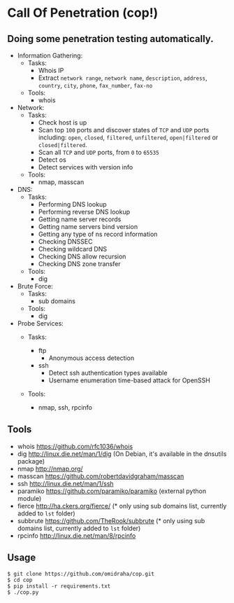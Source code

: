 # Call Of Penetration (cop!)

## Doing some penetration testing automatically.


*   Information Gathering:
    * Tasks:
        *   Whois IP
        *   Extract `network range`, `network name`, `description`,
                    `address`, `country`, `city`, `phone`, `fax_number`, `fax-no`
    *   Tools:
        *   whois
*   Network:
    *   Tasks:
        *   Check host is up
        *   Scan top `100` ports and discover states of `TCP` and `UDP` ports including: `open`, `closed`,
                                                          `filtered`, `unfiltered`,
                                                          `open|filtered` or `closed|filtered`.
        *   Scan all `TCP` and `UDP` ports, from `0` to `65535`
        *   Detect os
        *   Detect services with version info
    *   Tools:
        *   nmap, masscan
*   DNS:
    *   Tasks:
        *   Performing DNS lookup
        *   Performing reverse DNS lookup
        *   Getting name server records
        *   Getting name servers bind version
        *   Getting any type of ns record information
        *   Checking DNSSEC
        *   Checking wildcard DNS
        *   Checking DNS allow recursion
        *   Checking DNS zone transfer
    *   Tools:
        *   dig
*   Brute Force:
    *   Tasks:
        *   sub domains
    *   Tools:
        *   dig
*   Probe Services:
    *   Tasks:
        *   ftp
            *   Anonymous access detection
        *   ssh
            *   Detect ssh authentication types available
            *   Username enumeration time-based attack for OpenSSH

    *   Tools:
        *   nmap, ssh, rpcinfo

## Tools

*   whois https://github.com/rfc1036/whois
*   dig http://linux.die.net/man/1/dig (On Debian, it's available in the dnsutils package)
*   nmap http://nmap.org/
*   masscan https://github.com/robertdavidgraham/masscan
*   ssh http://linux.die.net/man/1/ssh
*   paramiko https://github.com/paramiko/paramiko (external python module)
*   fierce http://ha.ckers.org/fierce/ (* only using sub domains list, currently added to `lst` folder)
*   subbrute https://github.com/TheRook/subbrute  (* only using sub domains list, currently added to `lst` folder)
*   rpcinfo http://linux.die.net/man/8/rpcinfo

## Usage
```
$ git clone https://github.com/omidraha/cop.git
$ cd cop
$ pip install -r requirements.txt
$ ./cop.py
```


